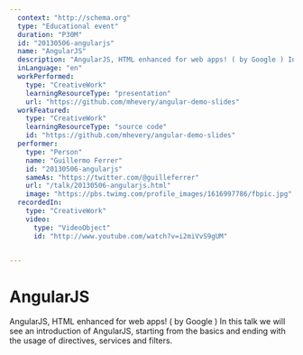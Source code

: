 ```yaml
---
  context: "http://schema.org"
  type: "Educational event"
  duration: "P30M"
  id: "20130506-angularjs"
  name: "AngularJS"
  description: "AngularJS, HTML enhanced for web apps! ( by Google ) In this talk we will see an introduction of AngularJS, starting from the basics and ending with the usage of directives, services and filters."
  inLanguage: "en"
  workPerformed: 
    type: "CreativeWork"
    learningResourceType: "presentation"
    url: "https://github.com/mhevery/angular-demo-slides"
  workFeatured: 
    type: "CreativeWork"
    learningResourceType: "source code"
    id: "https://github.com/mhevery/angular-demo-slides"
  performer: 
    type: "Person"
    name: "Guillermo Ferrer"
    id: "20130506-angularjs"
    sameAs: "https://twitter.com/@guilleferrer"
    url: "/talk/20130506-angularjs.html"
    image: "https://pbs.twimg.com/profile_images/1616997786/fbpic.jpg"
  recordedIn: 
    type: "CreativeWork"
    video: 
      type: "VideoObject"
      id: "http://www.youtube.com/watch?v=i2miVvS9gUM"


---
```

# AngularJS

AngularJS, HTML enhanced for web apps! ( by Google ) In this talk we will see an introduction of AngularJS, starting from the basics and ending with the usage of directives, services and filters.